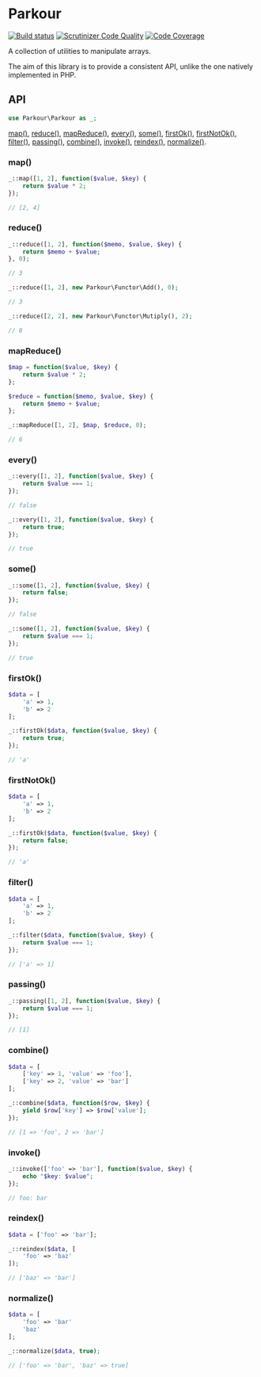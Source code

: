 Parkour
=======

[![Build status](https://travis-ci.org/felixgirault/parkour.svg?branch=master)](http://travis-ci.org/felixgirault/parkour)
[![Scrutinizer Code Quality](https://scrutinizer-ci.com/g/felixgirault/parkour/badges/quality-score.png?b=master)](https://scrutinizer-ci.com/g/felixgirault/parkour/?branch=master)
[![Code Coverage](https://scrutinizer-ci.com/g/felixgirault/parkour/badges/coverage.png?b=master)](https://scrutinizer-ci.com/g/felixgirault/parkour/?branch=master)

A collection of utilities to manipulate arrays.

The aim of this library is to provide a consistent API, unlike the one natively implemented in PHP.

API
---

```php
use Parkour\Parkour as _;
```

[map()](#map),
[reduce()](#reduce),
[mapReduce()](#mapreduce),
[every()](#every),
[some()](#some),
[firstOk()](#firstok),
[firstNotOk()](#firstnotok),
[filter()](#filter),
[passing()](#passing),
[combine()](#combine),
[invoke()](#invoke),
[reindex()](#reindex),
[normalize()](#normalize).

### map()

```php
_::map([1, 2], function($value, $key) {
	return $value * 2;
});

// [2, 4]
```

### reduce()

```php
_::reduce([1, 2], function($memo, $value, $key) {
	return $memo + $value;
}, 0);

// 3

_::reduce([1, 2], new Parkour\Functor\Add(), 0);

// 3

_::reduce([2, 2], new Parkour\Functor\Mutiply(), 2);

// 8
```

### mapReduce()

```php
$map = function($value, $key) {
	return $value * 2;
};

$reduce = function($memo, $value, $key) {
	return $memo + $value;
};

_::mapReduce([1, 2], $map, $reduce, 0);

// 6
```

### every()

```php
_::every([1, 2], function($value, $key) {
	return $value === 1;
});

// false

_::every([1, 2], function($value, $key) {
	return true;
});

// true
```

### some()

```php
_::some([1, 2], function($value, $key) {
	return false;
});

// false

_::some([1, 2], function($value, $key) {
	return $value === 1;
});

// true
```

### firstOk()

```php
$data = [
	'a' => 1,
	'b' => 2
];

_::firstOk($data, function($value, $key) {
	return true;
});

// 'a'
```

### firstNotOk()

```php
$data = [
	'a' => 1,
	'b' => 2
];

_::firstOk($data, function($value, $key) {
	return false;
});

// 'a'
```

### filter()

```php
$data = [
	'a' => 1,
	'b' => 2
];

_::filter($data, function($value, $key) {
	return $value === 1;
});

// ['a' => 1]
```

### passing()

```php
_::passing([1, 2], function($value, $key) {
	return $value === 1;
});

// [1]
```

### combine()

```php
$data = [
	['key' => 1, 'value' => 'foo'],
	['key' => 2, 'value' => 'bar']
];

_::combine($data, function($row, $key) {
	yield $row['key'] => $row['value'];
});

// [1 => 'foo', 2 => 'bar']
```

### invoke()

```php
_::invoke(['foo' => 'bar'], function($value, $key) {
	echo "$key: $value";
});

// foo: bar
```

### reindex()

```php
$data = ['foo' => 'bar'];

_::reindex($data, [
	'foo' => 'baz'
]);

// ['baz' => 'bar']
```

### normalize()

```php
$data = [
	'foo' => 'bar'
	'baz'
];

_::normalize($data, true);

// ['foo' => 'bar', 'baz' => true]
```
